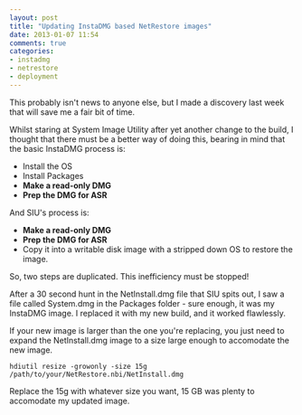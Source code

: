 ```yaml
---
layout: post
title: "Updating InstaDMG based NetRestore images"
date: 2013-01-07 11:54
comments: true
categories: 
- instadmg
- netrestore
- deployment
---
```

This probably isn't news to anyone else, but I made a discovery last week that will save me a fair bit of time.

Whilst staring at System Image Utility after yet another change to the build, I thought that there must be a better way of doing this, bearing in mind that the basic InstaDMG process is:

- Install the OS
- Install Packages
- __Make a read-only DMG__
- __Prep the DMG for ASR__

And SIU's process is:

- __Make a read-only DMG__
- __Prep the DMG for ASR__
- Copy it into a writable disk image with a stripped down OS to restore the image.

So, two steps are duplicated. This inefficiency must be stopped!

After a 30 second hunt in the NetInstall.dmg file that SIU spits out, I saw a file called System.dmg in the Packages folder - sure enough, it was my InstaDMG image. I replaced it with my new build, and it worked flawlessly. 

If your new image is larger than the one you're replacing, you just need to expand the NetInstall.dmg image to a size large enough to accomodate the new image.

	hdiutil resize -growonly -size 15g /path/to/your/NetRestore.nbi/NetInstall.dmg

Replace the 15g with whatever size you want, 15 GB was plenty to accomodate my updated image.